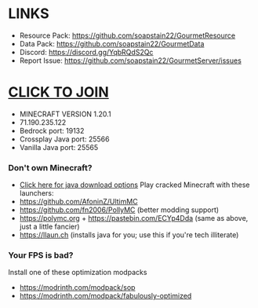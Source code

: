 # **LINKS**
- Resource Pack: https://github.com/soapstain22/GourmetResource
- Data Pack: https://github.com/soapstain22/GourmetData
- Discord: https://discord.gg/YqbRQdS2Qc
- Report Issue: https://github.com/soapstain22/GourmetServer/issues

# **[CLICK TO JOIN](https://github.com/soapstain22/GourmetServer/wiki#how-do-i-join)**

- MINECRAFT VERSION 1.20.1
- 71.190.235.122 
- Bedrock port: 19132
- Crossplay Java port: 25566
- Vanilla Java port: 25565

### Don't own Minecraft?
- [Click here for java download options](https://www.java.com/en/download/help/download_options.html)
Play cracked Minecraft with these launchers:
- https://github.com/AfoninZ/UltimMC
- https://github.com/fn2006/PollyMC (better modding support)
- https://polymc.org + https://pastebin.com/ECYp4Dda (same as above, just a little fancier)
- https://llaun.ch (installs java for you; use this if you're tech illiterate)

### Your FPS is bad?
Install one of these optimization modpacks
- https://modrinth.com/modpack/sop
- https://modrinth.com/modpack/fabulously-optimized

